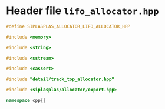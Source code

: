 # Header file `lifo_allocator.hpp`

``` cpp
#define SIPLASPLAS_ALLOCATOR_LIFO_ALLOCATOR_HPP 

#include <memory>

#include <string>

#include <sstream>

#include <cassert>

#include "detail/track_top_allocator.hpp"

#include <siplasplas/allocator/export.hpp>

namespace cpp{}
```
